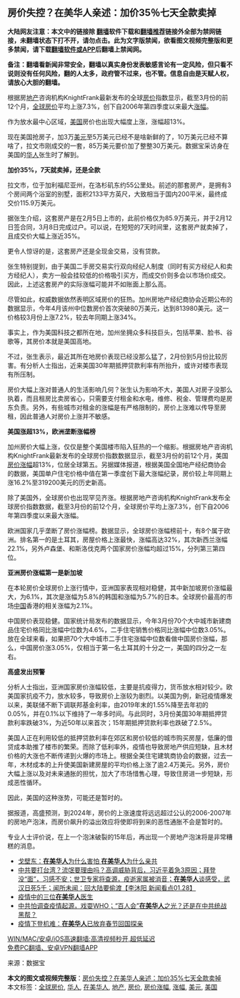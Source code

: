  <h2>房价失控？在美华人亲述：加价35％七天全款卖掉</h2> <p class="notice"><b>大陆网友注意：本文中的链接除 <a href="https://github.com/bannedbook/fanqiang" >翻墙</a>软件下载和<a href="https://github.com/killgcd/justmysocks/blob/master/README.md">翻墙推荐</a>链接外全部为禁网链接，未翻墙状态下打不开，请勿点击。此为文字版禁闻，欲看图文视频完整版和更多禁闻，请下载<a href="https://github.com/bannedbook/fanqiang">翻墙软件或APP</a>后翻墙上禁闻网。</p><p>备注：翻墙看新闻非常安全，翻墙以真实身份发表敏感言论有一定风险，但只看不说则没有任何风险，翻的人太多，政府管不过来，也不管。信息自由是天赋人权，请放心大胆的翻墙。</b></p>  <div class="entry"> <p>根据房<a href="https://www.bannedbook.org/bnews/tag/%e5%9c%b0%e4%ba%a7/" class="st_tag internal_tag" rel="tag" title="标签 地产 下的日志">地产</a>咨询机构KnightFrank最新发布的全球<a href="https://www.bannedbook.org/bnews/tag/%E6%88%BF%E4%BB%B7/" class="st_tag internal_tag" rel="tag" title="标签 房价 下的日志">房价</a>指数显示，截至3月份的前12个月，<a href="https://www.bannedbook.org/bnews/tag/%E5%85%A8%E7%90%83%E6%88%BF%E4%BB%B7/" class="st_tag internal_tag" rel="tag" title="标签 全球房价 下的日志">全球房价</a>平均上涨7.3%，创下自2006年第四季度以来最大<a href="https://www.bannedbook.org/bnews/tag/%E6%B6%A8%E5%B9%85/" class="st_tag internal_tag" rel="tag" title="标签 涨幅 下的日志">涨幅</a>。</p> <p>作为放水最中心区域，<a href="https://www.bannedbook.org/bnews/tag/%e7%be%8e%e5%9b%bd/" class="st_tag internal_tag" rel="tag" title="标签 美国 下的日志">美国</a>房价也出现大幅度上涨，涨幅超13%。</p> <p>现在美国抢房子，加3万<a href="https://www.bannedbook.org/bnews/tag/%e7%be%8e%e5%85%83/" class="st_tag internal_tag" rel="tag" title="标签 美元 下的日志">美元</a>至5万美元已经不是啥新鲜的了，10万美元已经不算啥了，拉文市刚成交的一套，85万美元要价加了整整30万美元。数据宝采访身在美国的<a href="https://www.bannedbook.org/bnews/tag/%e5%8d%8e%e4%ba%ba/" class="st_tag internal_tag" rel="tag" title="标签 华人 下的日志">华人</a>张生时了解到。</p> <p><strong>加价35%，7天就卖掉，还是全款</strong></p> <p>拉文市，位于加利福尼亚州，在洛杉矶东约55公里处。前述的那套房产，是拥有3个房间两个浴室的别墅，面积2133平方英尺，大致相当于国内200平米，最终成交价115.9万美元。</p> <p>据张生介绍，这套房产是在2月5日上市的，此前价格仅为85.9万美元，并于2月12日签合同，3月8日完成过户。可以说，在短短的7天时间里，这套房产就卖掉了，且成交价大幅上涨近35%。</p>  <p>更令人惊讶的是，这套房产还是全现金交易，没有贷款。</p> <p>张生特别提到，由于美国二手房交易实行双向经纪人制度（同时有买方经纪人和卖方经纪人），卖方一般会挂较低的价格吸引买方，而成交价则多会以市场价成交。因此，上述这套房产的实际涨幅可能并不如账面上那么高。</p> <p>尽管如此，权威数据依然表明区域房价的狂热。加州房地产经纪商协会近期公布的数据显示，今年4月该州中位数房价首次突破80万美元，达到813980美元。这一价格较3月份上涨7.2%，较去年同期上涨34%。</p> <p>事实上，作为美国科技之都所在地，加州坐拥众多科技巨头，包括苹果、脸书、谷歌等，其房价本就是美国高地。</p> <p>不过，张生表示，最近其所在地房价表现已经没那么猛了，2月份到5月份比较厉害。有分析人士指出，近来美国30年期抵押贷款利率有所抬升，或许对楼市表现有所压制。</p> <p>房价大幅上涨对普通人的生活影响几何？张生认为影响不大，美国人对房子没那么执着，而且租房比卖房省心，只需要支付租金和水电，维修、税金、管理费均是房东负责。另外，有些城市对租金的涨幅是有严格限制的，房价上涨难以传导至房租，因此普通人对房价上涨并不敏感。</p>  <p><strong>美国涨超13%，欧洲垄断涨幅榜</strong></p> <p>加州房价大幅上涨，仅仅是整个美国楼市陷入狂热的一个缩影。根据房地产咨询机构KnightFrank最新发布的全球房价指数数据显示，截至3月份的前12个月，美国<a href="https://www.bannedbook.org/bnews/tag/%E6%88%BF%E4%BB%B7%E6%B6%A8%E5%B9%85/" class="st_tag internal_tag" rel="tag" title="标签 房价涨幅 下的日志">房价涨幅</a>超13%，位居全球第五。另据媒体报道，根据美国全国地产经纪商协会的数据，美国单户住宅价格中值在第一季度创下最大涨幅纪录，房价较上年同期上涨16.2%至319200美元的历史新高。</p> <p>除了美国外，全球房价也出现罕见齐涨。根据房地产咨询机构KnightFrank发布全球房价指数数据，截至3月份的前12个月，全球房价平均上涨7.3%，创下自2006年第四季度以来最大涨幅。</p> <p>欧洲国家几乎垄断了房价涨幅榜。数据显示，全球房价涨幅榜前十，有8个属于欧洲。排名第一的是土耳其，房屋价格上涨最快，涨幅高达32%，其次新西兰涨幅22.1%，另外卢森堡、和斯洛伐克两个国家房价涨幅均超过15%，分列第三第四位。</p> <p><strong>亚洲房价涨幅第一是新加坡</strong></p> <p>在本轮房价全球房价上涨行情中，亚洲国家表现相对稳健，其中新加坡房价涨幅最大，为6.1%，其次是涨幅为5.8%的韩国和涨幅为5.7%的日本。全球房价最高的市场<span class='wp_keywordlink_affiliate'><a href="https://www.bannedbook.org/" title="中国" target="_blank">中国</a></span>香港的相关涨幅为2.1%。</p>  <p>中国房价表现稳健。国家统计局发布的数据显示，今年3月份70个大中城市新建商品住宅价格同比涨幅中位数为4.6%，二手住宅销售价格同比涨幅中位数3.05%。放在全球来看，如果把70个大中城市二手住宅涨幅中位数看做中国房价涨幅，那么，中国房价涨3.05%，仅相当于第一名土耳其的十分之一，美国的四分之一左右。</p> <p><strong>高盛发出预警</strong></p> <p>分析人士指出，亚洲国家房价涨幅较低，主要是抗疫得力，货币放水相对较少。欧美国家抗疫不力，放水较多，导致房价上涨较为剧烈。以美国为例，新冠疫情爆发以来，美联储不断下调联邦基金利率，由2019年末的1.55%降至去年初的0.05%，并在0.1%以下维持了一年多时间。与此同时，3月份美国30年期抵押贷款利率跌破3%，为近50年以来首次；15年期抵押贷款利率也跌破了2.5%。</p> <p>美国人正在利用较低的抵押贷款利率在郊区和房价较低的城市购买房屋，低廉的借贷成本助推了楼市的繁荣。而除了低利率外，疫情也导致房地产供应短缺，且木材价格的大涨也不断传递到火爆的市场上。根据全美住宅建筑商协会的数据，过去一年，木材成本的上升使美国新建房屋的平均价格上涨了逾2.4万美元。另外，房价大幅上涨以及对未来通胀的担忧，加大了市场惜售心理，导致住房进一步短缺，形成恶性循环。</p> <p>因此，美国的这种涨势，可能还是暂时的。</p> <p>据报道，高盛预测，到2024年，房价的上涨速度将远远超过公认的2006-2007年的房地产泡沫，而房价飙升的溢出效应将使即将到来的恶性通胀不会是暂时的。</p>  <p>专业人士评价说，在上一个泡沫破裂的15年后，再出现一个房地产泡沫将是非常糟糕的消息。</p> <ul class='op-related-articles' title='相关阅读'> <li><a href='https://www.bannedbook.org/bnews/comments/20210516/1547246.html' target='_blank'>戈壁东：<b>在美华人</b>为什么害怕 <b>在美华人</b>为什么亲共</a></li> <li><a href='https://www.bannedbook.org/bnews/bannedvideo/20210129/1477072.html' target='_blank'>中共要打台湾？流氓要理由吗？高调威胁背后，习近平着急3原因；拜登没“面”，习感不安；世卫专家将查源，疫逝家属被消音；<b>在美华人</b>谈感受，武汉日死5千；闻所未闻：回大陆要偷渡【李沐阳 新闻看点01.28】</a></li> <li><a href='https://www.bannedbook.org/bnews/lifebaike/20210114/1467537.html' target='_blank'>疫情中的三位<b>在美华人</b>医生</a></li> <li><a href='https://www.bannedbook.org/bnews/bannedvideo/20210107/1462705.html' target='_blank'>中共怕调查疫情起源，戏耍WHO；“百人会”<b>在美华人</b>之光？还是在中共统战黑帮？</a></li> <li><a href='https://www.bannedbook.org/bnews/baitai/20201205/1442616.html' target='_blank'>疫情下登机难：<b>在美华人</b>已放弃春节回国探亲</a></li> </ul> <p class="texttj"> <a href="https://github.com/bannedbook/fanqiang/wiki/V2ray%E6%9C%BA%E5%9C%BA" target="_blank">WIN/MAC/安卓/iOS高速翻墙:高清视频秒开,超低延迟</a><br/> <a href="https://github.com/bannedbook/fanqiang/wiki/%E7%A6%81%E9%97%BB%E7%BD%91%E5%AE%89%E5%8D%93%E7%BF%BB%E5%A2%99%E6%96%B0%E9%97%BBAPP" target="_blank">免费PC翻墙、安卓VPN翻墙APP</a></p><p> 来源：数据宝 </p><a name='sharetosocial'></a>       <div><b>本文的图文或视频完整版</b>：<a href='https://www.bannedbook.org/bnews/cnnews/20210617/1568373.html'>房价失控？在美华人亲述：加价35%七天全款卖掉</a></div>  </div><!--END ENTRY--> <div class="postfooter"> <div>本文标签：<a href="https://www.bannedbook.org/bnews/tag/%E5%85%A8%E7%90%83%E6%88%BF%E4%BB%B7/" rel="tag">全球房价</a>, <a href="https://www.bannedbook.org/bnews/tag/%e5%8d%8e%e4%ba%ba/" rel="tag">华人</a>, <a href="https://www.bannedbook.org/bnews/tag/%E5%9C%A8%E7%BE%8E%E5%8D%8E%E4%BA%BA/" rel="tag">在美华人</a>, <a href="https://www.bannedbook.org/bnews/tag/%e5%9c%b0%e4%ba%a7/" rel="tag">地产</a>, <a href="https://www.bannedbook.org/bnews/tag/%E6%88%BF%E4%BB%B7/" rel="tag">房价</a>, <a href="https://www.bannedbook.org/bnews/tag/%E6%88%BF%E4%BB%B7%E6%B6%A8%E5%B9%85/" rel="tag">房价涨幅</a>, <a href="https://www.bannedbook.org/bnews/tag/%E6%B6%A8%E5%B9%85/" rel="tag">涨幅</a>, <a href="https://www.bannedbook.org/bnews/tag/%e7%be%8e%e5%85%83/" rel="tag">美元</a>, <a href="https://www.bannedbook.org/bnews/tag/%e7%be%8e%e5%9b%bd/" rel="tag">美国</a></div>  </div><!--END POSTFOOTER--> 